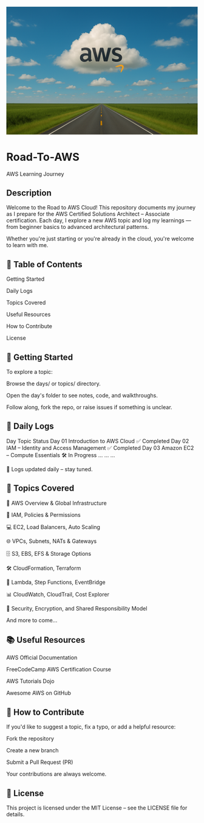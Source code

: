 <p align="">
  <img src="https://github.com/Gaturu/Road-To-AWS/blob/prod/Road%20To%20AWS.png?raw=true" alt="Road to AWS Cloud" width="800"/>
</p>

# Road-To-AWS

  <p>AWS Learning Journey</p>
</div>

## Description

Welcome to the Road to AWS Cloud!
This repository documents my journey as I prepare for the AWS Certified Solutions Architect – Associate certification. Each day, I explore a new AWS topic and log my learnings — from beginner basics to advanced architectural patterns.

Whether you're just starting or you're already in the cloud, you're welcome to learn with me.

## 🧭 Table of Contents
Getting Started

Daily Logs

Topics Covered

Useful Resources

How to Contribute

License

## 🚦 Getting Started
To explore a topic:

Browse the days/ or topics/ directory.

Open the day's folder to see notes, code, and walkthroughs.

Follow along, fork the repo, or raise issues if something is unclear.

 ## 📅 Daily Logs
Day	Topic	Status
Day 01	Introduction to AWS Cloud	✅ Completed
Day 02	IAM – Identity and Access Management	✅ Completed
Day 03	Amazon EC2 – Compute Essentials	🛠️ In Progress
...	...	...

🧠 Logs updated daily – stay tuned.

## 📌 Topics Covered
🧭 AWS Overview & Global Infrastructure

🔐 IAM, Policies & Permissions

💻 EC2, Load Balancers, Auto Scaling

🌐 VPCs, Subnets, NATs & Gateways

🗄️ S3, EBS, EFS & Storage Options

🛠️ CloudFormation, Terraform

🧬 Lambda, Step Functions, EventBridge

📊 CloudWatch, CloudTrail, Cost Explorer

🔐 Security, Encryption, and Shared Responsibility Model

And more to come...

## 📚 Useful Resources
AWS Official Documentation

FreeCodeCamp AWS Certification Course

AWS Tutorials Dojo

Awesome AWS on GitHub

## 🤝 How to Contribute
If you'd like to suggest a topic, fix a typo, or add a helpful resource:

Fork the repository

Create a new branch

Submit a Pull Request (PR)

Your contributions are always welcome.

## 📜 License
This project is licensed under the MIT License – see the LICENSE file for details.

